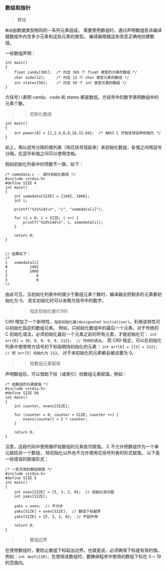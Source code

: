 ### 数组和指针

> 数组

`数组`由数据类型相同的一系列元素组成。
需要使用数组时，通过声明数组告诉编译器数组中内含多少元素和这些元素的类型。
编译器根据这些信息正确地创建数组。

一些数组声明：

```
int main()
{
    float candy[365];  /* 内含 365 个 float 类型的元素的数组 */
    char code[12];     /* 内含 12 个 char 类型元素的数组 */
    int states[50];    /* 内含 50 个 int 类型元素的数组 */
}
```

方括号`[]`表明 candy、code 和 states 都是数组，方括号中的数字表明数组中的元素个数。

>> 初始化数组

```
int main()
{
    int power[8] = {1,2,4,6,8,16,32,64};  /* ANSI C 开始支持这种初始化 */
}
```

如上，用以逗号分隔的值列表（用花括号括起来）来初始化数组，各值之间用逗号分隔。在逗号和值之间可以使用空格。

假如初始化列表中的项数不一致，如下：

```
/* somedata.c -- 部分初始化数组 */
#include <stdio.h>
#define SIZE 4
int main()
{
    int somedata[SIZE] = {1492, 1066};
    int i;

    printf("%2s%14s\n", "i", "somedata[i]");

    for (i = 0; i < SIZE; i ++) {
        printf("%2d%14d\n", i, somedata[i]);
    }

    return 0;
}


// 结果如下：
/*
i   somedata[i]
0          1492
1          1066
2             0
3             0
*/
```

由此可见，当初始化列表中的值少于数组元素个数时，编译器会把剩余的元素都初始化为 0。
其实初始化时可以省略方括号中的数字。

>> 指定初始化器(C99)

C99 增加了一个新特性，`指定初始化器(designated initializer)`。利用该特性可以初始化指定的数组元素。
例如，只初始化数组中的最后一个元素。对于传统的 C 初始化语法，必须初始化最后一个元素之前的所有元素，才能初始化它：
`int arr[6] = {0, 0, 0, 0, 0, 212};  // 传统的语法`。
而 C99 规定，可以在初始化列表中使用带方括号的下标指明待初始化的元素：
`int arr[6] = {[5] = 212};  // 把 arr[5] 初始化为 212`。
对于未初始化的元素都会被设置为 0。

>> 给数组元素赋值

声明数组后，可以借助下标（或索引）给数组元素赋值。例如：

```
/* 给数组的元素赋值 */
#include <stdio.h>
#define SIZE 50
int main()
{
	int counter, evens[SIZE];

	for (counter = 0; counter < SIZE; counter ++) {
		evens[counter] = 2 * counter;	
	}

	return 0;
}
```

注意，这段代码中使用循环给数组的元素依次赋值。
C 不允许把数组作为一个单元赋给另一个数组，
除初始化以外也不允许使用花括号列表的形式赋值。
以下是一些错误的赋值形式：

```
/* 一些无效的数组赋值 */
#include <stdio.h>
#define SIZE 5
int main()
{
	int oxen[SIZE] = {5, 3, 2, 8};  // 初始化没问题
	int yaks[SIZE];

	yaks = oxen;  // 不允许
	yaks[SIZE] = oxen[SIZE];  // 数组下标越界
	yaks[SIZE] = {5, 3, 2, 8};  // 不起作用

	return 0;
}
```

>> 数组边界

在使用数组时，要防止数组下标起出边界。也就是说，必须确保下标是有效的值。
例如：`int doofi[20]`，在使用该数组时，要确保程序中使用的数组下标在 0 ~ 19 的范围内。
